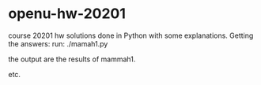 openu-hw-20201
==============

course 20201 hw solutions done in Python with some explanations.
Getting the answers:
run:
./mamah1.py

the output are the results of mammah1.

 etc.

